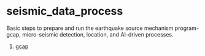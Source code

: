 # seismic_data_process
Basic steps to prepare and run the earthquake source mechanism program-gcap, micro-seismic detection, location, and  AI-driven processes.
1. [gcap](https://github.com/Mensanli/seismic_data_process/blob/gh-pages/tools/gcap_steps.md)
